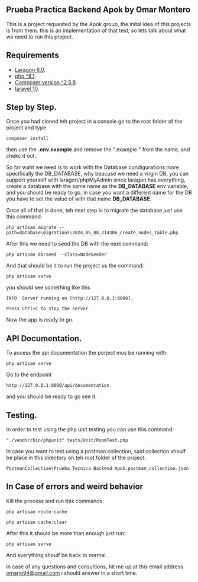 

## Prueba Practica Backend Apok by Omar Montero

This is a project requested by the Apok group, the inital idea of this projects is from them. this is an implementation of that test, so lets talk about what we need to run this project.


## Requirements
- [Laragon 6.0](https://laragon.org/).
- [php ^8.1](https://www.php.net/downloads).
- [Composer version ^2.5.8](https://getcomposer.org/).
- [laravel 10](https://laravel.com/).

## Step by Step.
Once you had cloned teh project in a console go to the root folder of the project and type

    composer install

then use the **.env.example** and remove the ".example " from the name, and chekc it out.

So far waht we need is to work with the Database condigurations more specifically the DB_DATABASE, why beacuse we need a virgin DB, you can support yourself with laragon/phpMyAdmin since laragon has everything, create a database with the same name as the **DB_DATABASE** env variable, and you should be ready to go, in case you want a different name for the DB you have to set the value of with that name **DB_DATABASE**.

Once all of that is done, teh next step is to migrate the database just use this command:

    php artisan migrate --path=database\migrations\2024_05_08_214306_create_nodes_table.php
    
After this we need to seed the DB with the next command:

    php artisan db:seed --class=NodeSeeder

And that should be it to run the project us the command:

    php artisan serve
you should see something like this
    
    INFO  Server running on [http://127.0.0.1:8000].
    
    Press Ctrl+C to stop the server

Now the app is ready to go.


## API Documentation.

To access the api documentation the porject mus be running with:
    
    php artisan serve

Go to the endpoint 

    http://127.0.0.1:8000/api/documentation

and you should be ready to go see it.

## Testing.
In order to test using the php unit testing you can use this command:

    "./vendor/bin/phpunit" tests/Unit/RoomTest.php
In case you want to test using a postman collection, said collection shoulf be place in this directory on teh root folder of the project:

    PostmanCollection\Prueba Tecnica Backend Apok.postman_collection.json
    
## In Case of errors and weird behavior

Kill the process and run this commands:

    php artisan route:cache

    php artisan cache:clear
After this it should be more than enough just run:

    php artisan serve

And everything shoulf be back to normal.

In case of any questions and consultions, hit me up at this email address omarjo94@gmail.com i should answer in a short time.
    
